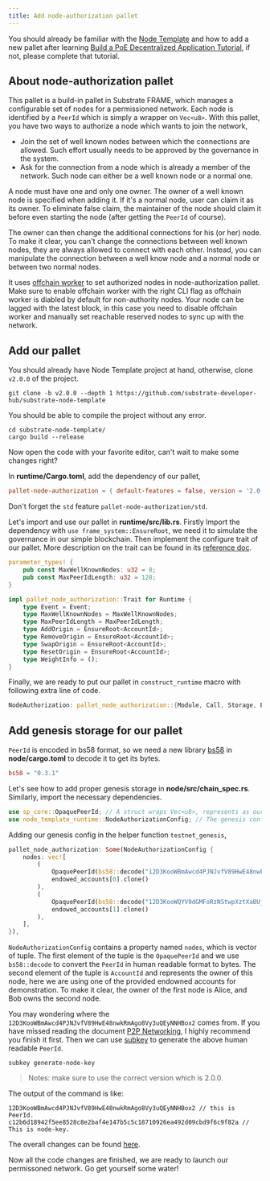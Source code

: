 ```yaml
---
title: Add node-authorization pallet
---
```


You should already be familiar with the [Node Template](https://github.com/substrate-developer-hub/substrate-node-template) and how to add a new pallet after learning [Build a PoE Decentralized Application Tutorial](https://substrate.dev/docs/en/tutorials/build-a-dapp/), if not, please complete that tutorial.

## About node-authorization pallet

This pallet is a build-in pallet in Substrate FRAME, which manages a configurable set of nodes for a permissioned network. Each node is identified by a `PeerId` which is simply a wrapper on `Vec<u8>`. With this pallet, you have two ways to authorize a node which wants to join the network,

* Join the set of well known nodes between which the connections are allowed. Such effort usually needs to be approved by the governance in the system.
* Ask for the connection from a node which is already a member of the network. Such node can either be a well known node or a normal one. 

A node must have one and only one owner. The owner of a well known node is specified when adding it. If it's a normal node, user can claim it as its owner. To eliminate false claim, the maintainer of the node should claim it before even starting the node (after getting the `PeerId` of course). 

The owner can then change the additional connections for his (or her) node. To make it clear, you can't change the connections between well known nodes, they are always allowed to connect with each other. Instead, you can manipulate the connection between a well know node and a normal node or between two normal nodes.

It uses [offchain worker](https://substrate.dev/docs/en/knowledgebase/runtime/off-chain-workers) to set authorized nodes in node-authorization pallet. Make sure to enable offchain worker with the right CLI flag as offchain worker is diabled by default for non-authority nodes. Your node can be lagged with the latest block, in this case you need to disable offchain worker and manually set reachable reserved nodes to sync up with the network.

## Add our pallet

You should already have Node Template project at hand, otherwise, clone `v2.0.0` of the project.

```shell
git clone -b v2.0.0 --depth 1 https://github.com/substrate-developer-hub/substrate-node-template
```

You should be able to compile the project without any error.

```shell
cd substrate-node-template/
cargo build --release
```

Now open the code with your favorite editor, can't wait to make some changes right?

In **runtime/Cargo.toml**, add the dependency of our pallet,

```toml
pallet-node-authorization = { default-features = false, version = '2.0.0' }
```

Don't forget the `std` feature `pallet-node-authorization/std`.

Let's import and use our pallet in **runtime/src/lib.rs**. Firstly Import the dependency with `use frame_system::EnsureRoot`, we need it to simulate the governance in our simple blockchain. Then implement the configure trait of our pallet. More description on the trait can be found in its [reference doc](https://docs.rs/pallet-node-authorization/2.0.0/pallet_node_authorization/trait.Trait.html).

```rust
parameter_types! {
	pub const MaxWellKnownNodes: u32 = 8;
	pub const MaxPeerIdLength: u32 = 128;
}

impl pallet_node_authorization::Trait for Runtime {
	type Event = Event;
	type MaxWellKnownNodes = MaxWellKnownNodes;
	type MaxPeerIdLength = MaxPeerIdLength;
	type AddOrigin = EnsureRoot<AccountId>;
	type RemoveOrigin = EnsureRoot<AccountId>;
	type SwapOrigin = EnsureRoot<AccountId>;
	type ResetOrigin = EnsureRoot<AccountId>;
	type WeightInfo = ();
}
```

Finally, we are ready to put our pallet in `construct_runtime` macro with following extra line of code.

```rust
NodeAuthorization: pallet_node_authorization::{Module, Call, Storage, Event<T>, Config<T>},
```

## Add genesis storage for our pallet

`PeerId` is encoded in bs58 format, so we need a new library [bs58](https://docs.rs/bs58/0.3.1/bs58/) in **node/cargo.toml** to decode it to get its bytes.

```toml
bs58 = "0.3.1"
```

Let's see how to add proper genesis storage in **node/src/chain_spec.rs**. Similarly, import the necessary dependencies.

```rust
use sp_core::OpaquePeerId; // A struct wraps Vec<u8>, represents as our `PeerId`.
use node_template_runtime::NodeAuthorizationConfig; // The genesis config that serves for our pallet.
```

Adding our genesis config in the helper function `testnet_genesis`,

```rust
pallet_node_authorization: Some(NodeAuthorizationConfig {
	nodes: vec![
		(
			OpaquePeerId(bs58::decode("12D3KooWBmAwcd4PJNJvfV89HwE48nwkRmAgo8Vy3uQEyNNHBox2").into_vec().unwrap()),
			endowed_accounts[0].clone()
		),
		(
			OpaquePeerId(bs58::decode("12D3KooWQYV9dGMFoRzNStwpXztXaBUjtPqi6aU76ZgUriHhKust").into_vec().unwrap()),
			endowed_accounts[1].clone()
		),
	],
}),
```

`NodeAuthorizationConfig` contains a property named `nodes`, which is vector of tuple. The first element of the tuple is the `OpaquePeerId` and we use `bs58::decode` to convert the `PeerId` in human readable format to bytes. The second element of the tuple is `AccountId` and represents the owner of this node, here we are using one of the provided endowned accounts for demonstration. To make it clear, the owner of the first node is Alice, and Bob owns the second node.

You may wondering where the `12D3KooWBmAwcd4PJNJvfV89HwE48nwkRmAgo8Vy3uQEyNNHBox2` comes from. If you have missed reading the document [P2P Networking](https://wiki.polkadot.network/docs/en/maintain-guides-how-to-setup-sentry-node#p2p-networking), I highly recommend you finish it first. Then we can use [subkey](https://substrate.dev/docs/en/knowledgebase/integrate/subkey#generating-node-keys) to generate the above human readable `PeerId`.

```shell
subkey generate-node-key
```

> Notes: make sure to use the correct version which is 2.0.0.

The output of the command is like:

```shell
12D3KooWBmAwcd4PJNJvfV89HwE48nwkRmAgo8Vy3uQEyNNHBox2 // this is PeerId.
c12b6d18942f5ee8528c8e2baf4e147b5c5c18710926ea492d09cbd9f6c9f82a // This is node-key.
```

The overall changes can be found [here](https://github.com/kaichaosun/substrate-permission-network/commit/c8b8f610afaab024c16da0917d059dc5050d3807). 

Now all the code changes are finished, we are ready to launch our permissoned network. Go get yourself some water!
